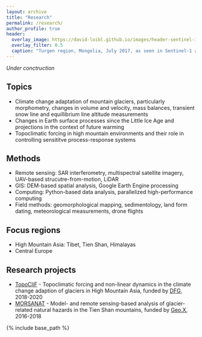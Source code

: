 ```yaml
---
layout: archive
title: "Research"
permalink: /research/
author_profile: true
header:
  overlay_image: https://david-loibl.github.io/images/header-sentinel-1-insar-mongolia.jpg
  overlay_filter: 0.5
  caption: "Turgen region, Mongolia, July 2017, as seen in Sentinel-1 amplitude (left), coherence (center), and line-of-sight-displacement (right)"
---
```


*Under conctruction*

## Topics

* Climate change adaptation of mountain glaciers, particularly morphometry, changes in volume and velocity, mass balances, transient snow line and equillibrium line altitude measurements
* Changes in Earth surface processes since the Little Ice Age and projections in the context of future warming
* Topoclimatic forcing in high mountain environments and their role in controlling sensititve process-response systems

## Methods
* Remote sensing: SAR interferometry, multispectral satellite imagery, UAV-based strucutre-from-motion, LiDAR
* GIS: DEM-based spatial analysis, Google Earth Engine processing
* Computing: Python-based data analysis, parallelized high-performance computing
* Field methods: geomorphological mapping, sedimentology, land form dating, meteorological measurements, drone flights

## Focus regions
* High Mountain Asia: Tibet, Tien Shan, Himalayas
* Central Europe

## Research projects
* [TopoCliF](https://www.geographie.hu-berlin.de/en/professorships/climate_geography/research-2/climate-change-and-cryosphere-research/topoclif?set_language=en) - Topoclimatic forcing and non-linear dynamics in the climate change adaption of glaciers in High Mountain Asia, funded by [DFG](https://www.dfg.de/en/index.jsp), 2018-2020
* [MORSANAT](https://www.geographie.hu-berlin.de/en/professorships/climate_geography/research-2/climate-change-and-cryosphere-research/morsanat) - Model- and remote sensing-based analysis of glacier-related natural hazards in the Tien Shan mountains, funded by [Geo.X](https://www.dfg.de/en/index.jsp), 2016-2018


{% include base_path %}




